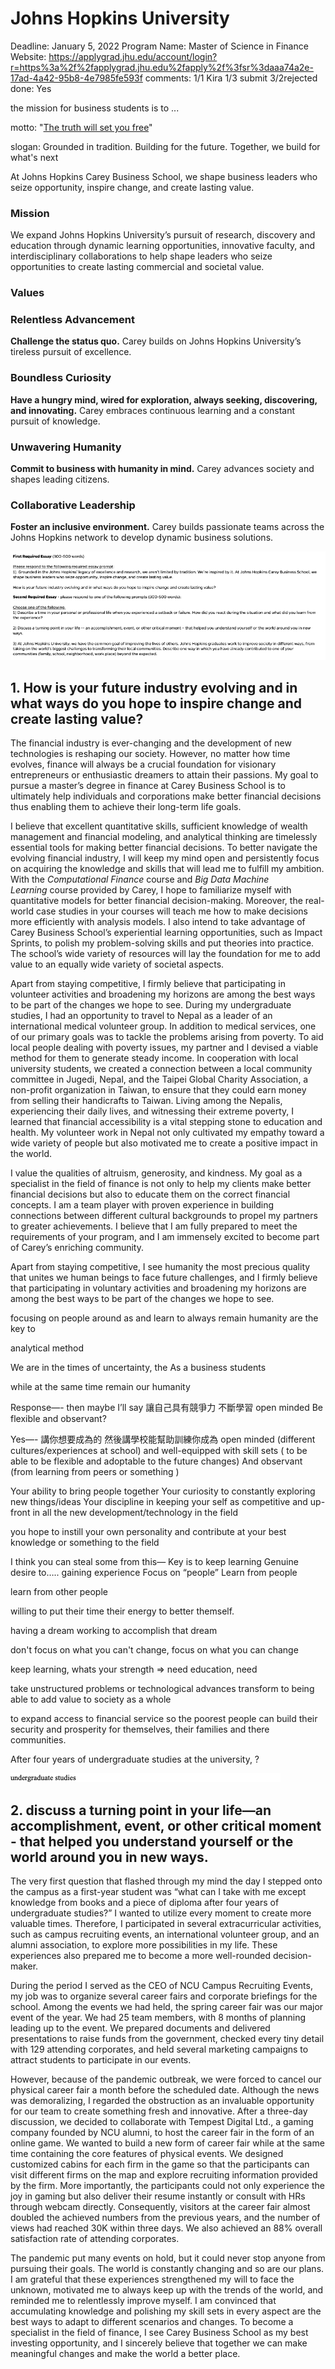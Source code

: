 # Johns Hopkins University

Deadline: January 5, 2022
Program Name: Master of Science in Finance
Website: https://applygrad.jhu.edu/account/login?r=https%3a%2f%2fapplygrad.jhu.edu%2fapply%2f%3fsr%3daaa74a2e-17ad-4a42-95b8-4e7985fe593f
comments: 1/1 Kira 
1/3 submit 
3/2rejected
done: Yes

the mission for business students is to ... 

motto: "[The truth will set you free](https://en.wikipedia.org/wiki/The_truth_will_set_you_free)"

slogan: Grounded in tradition. Building for the future. Together, we build for what's next

At Johns Hopkins Carey Business School, we shape business leaders who seize opportunity, inspire change, and create lasting value.

### Mission

We expand Johns Hopkins University’s pursuit of research, discovery and education through dynamic learning opportunities, innovative faculty, and interdisciplinary collaborations to help shape leaders who seize opportunities to create lasting commercial and societal value.

### Values

### **Relentless Advancement**

**Challenge the status quo.** Carey builds on Johns Hopkins University’s tireless pursuit of excellence.

### **Boundless Curiosity**

**Have a hungry mind, wired for exploration, always seeking, discovering, and innovating.** Carey embraces continuous learning and a constant pursuit of knowledge.

### **Unwavering Humanity**

**Commit to business with humanity in mind.** Carey advances society and shapes leading citizens.

### **Collaborative Leadership**

**Foster an inclusive environment.** Carey builds passionate teams across the Johns Hopkins network to develop dynamic business solutions.

![Untitled](Johns%20Hopkins%20University%20b673c20041da4a4b9facb12776c7676d/Untitled.png)

## 1. How is your future industry evolving and in what ways do you hope to inspire change and create lasting value?

The financial industry is ever-changing and the development of new technologies is reshaping our society. However, no matter how time evolves, finance will always be a crucial foundation for visionary entrepreneurs or enthusiastic dreamers to attain their passions. My goal to pursue a master’s degree in finance at Carey Business School is to ultimately help individuals and corporations make better financial decisions thus enabling them to achieve their long-term life goals.

I believe that excellent quantitative skills, sufficient knowledge of wealth management and financial modeling, and analytical thinking are timelessly essential tools for making better financial decisions. To better navigate the evolving financial industry, I will keep my mind open and persistently focus on acquiring the knowledge and skills that will lead me to fulfill my ambition. With the *Computational Finance* course and *Big Data Machine Learning* course provided by Carey, I hope to familiarize myself with quantitative models for better financial decision-making. Moreover, the real-world case studies in your courses will teach me how to make decisions more efficiently with analysis models. I also intend to take advantage of Carey Business School’s experiential learning opportunities, such as Impact Sprints, to polish my problem-solving skills and put theories into practice. The school’s wide variety of resources will lay the foundation for me to add value to an equally wide variety of societal aspects.

Apart from staying competitive, I firmly believe that participating in volunteer activities and broadening my horizons are among the best ways to be part of the changes we hope to see. During my undergraduate studies, I had an opportunity to travel to Nepal as a leader of an international medical volunteer group. In addition to medical services, one of our primary goals was to tackle the problems arising from poverty. To aid local people dealing with poverty issues, my partner and I devised a viable method for them to generate steady income. In cooperation with local university students, we created a connection between a local community committee in Jugedi, Nepal, and the Taipei Global Charity Association, a non-profit organization in Taiwan, to ensure that they could earn money from selling their handicrafts to Taiwan. Living among the Nepalis, experiencing their daily lives, and witnessing their extreme poverty, I learned that financial accessibility is a vital stepping stone to education and health. My volunteer work in Nepal not only cultivated my empathy toward a wide variety of people but also motivated me to create a positive impact in the world.

I value the qualities of altruism, generosity, and kindness. My goal as a specialist in the field of finance is not only to help my clients make better financial decisions but also to educate them on the correct financial concepts. I am a team player with proven experience in building connections between different cultural backgrounds to propel my partners to greater achievements. I believe that I am fully prepared to meet the requirements of your program, and I am immensely excited to become part of Carey’s enriching community.

Apart from staying competitive, I see humanity the most precious quality that unites we human beings to face future challenges, and I firmly believe that participating in voluntary activities and broadening my horizons are among the best ways to be part of the changes we hope to see. 

focusing on people around as and learn to always remain humanity are the key to 

analytical method 

We are in the times of uncertainty, the  As a business students 

while at the same time remain our humanity 

Response—- then maybe I’ll say 讓自己具有競爭力
不斷學習 open minded
Be flexible and observant?

Yes—- 講你想要成為的 然後講學校能幫助訓練你成為
open minded (different cultures/experiences at school)
and well-equipped with skill sets ( to be able to be flexible and adoptable to the future changes)
And observant (from learning from peers or something )

Your ability to bring people together
Your curiosity to constantly exploring new things/ideas
Your discipline in keeping your self as competitive and up-front in all the new development/technology in the field

you hope to instill your own personality and contribute at your best knowledge or something to the field

I think you can steal some from this—
Key is to keep learning
Genuine desire to…..
gaining experience
Focus on “people”
Learn from people

learn from other people 

willing to put their time their energy to better themself. 

having a dream working to accomplish that dream 

don't focus on what you can't change, focus on what you can change

keep learning, whats your strength ⇒ need education, need 

take unstructured problems or technological advances transform to being able to add value to society as a whole

to expand access to financial service so the poorest people can build their security and prosperity for themselves, their families and there communities.

After four years of undergraduate studies at the university, ? 

![Untitled](Johns%20Hopkins%20University%20b673c20041da4a4b9facb12776c7676d/Untitled%201.png)

## 2. discuss a turning point in your life—an accomplishment, event, or other critical moment - that helped you understand yourself or the world around you in new ways.

The very first question that flashed through my mind the day I stepped onto the campus as a first-year student was “what can I take with me except knowledge from books and a piece of diploma after four years of undergraduate studies?” I wanted to utilize every moment to create more valuable times. Therefore, I participated in several extracurricular activities, such as campus recruiting events, an international volunteer group, and an alumni association, to explore more possibilities in my life. These experiences also prepared me to become a more well-rounded decision-maker.

During the period I served as the CEO of NCU Campus Recruiting Events, my job was to organize several career fairs and corporate briefings for the school. Among the events we had held, the spring career fair was our major event of the year. We had 25 team members, with 8 months of planning leading up to the event. We prepared documents and delivered presentations to raise funds from the government, checked every tiny detail with 129 attending corporates, and held several marketing campaigns to attract students to participate in our events.

However, because of the pandemic outbreak, we were forced to cancel our physical career fair a month before the scheduled date. Although the news was demoralizing, I regarded the obstruction as an invaluable opportunity for our team to create something fresh and innovative. After a three-day discussion, we decided to collaborate with Tempest Digital Ltd., a gaming company founded by NCU alumni, to host the career fair in the form of an online game. We wanted to build a new form of career fair while at the same time containing the core features of physical events. We designed customized cabins for each firm in the game so that the participants can visit different firms on the map and explore recruiting information provided by the firm. More importantly, the participants could not only experience the joy in gaming but also deliver their resume instantly or consult with HRs through webcam directly. Consequently, visitors at the career fair almost doubled the achieved numbers from the previous years, and the number of views had reached 30K within three days. We also achieved an 88% overall satisfaction rate of attending corporates.

The pandemic put many events on hold, but it could never stop anyone from pursuing their goals. The world is constantly changing and so are our plans. I am grateful that these experiences strengthened my will to face the unknown, motivated me to always keep up with the trends of the world, and reminded me to relentlessly improve myself. I am convinced that accumulating knowledge and polishing my skill sets in every aspect are the best ways to adapt to different scenarios and changes. To become a specialist in the field of finance, I see Carey Business School as my best investing opportunity, and I sincerely believe that together we can make meaningful changes and make the world a better place.